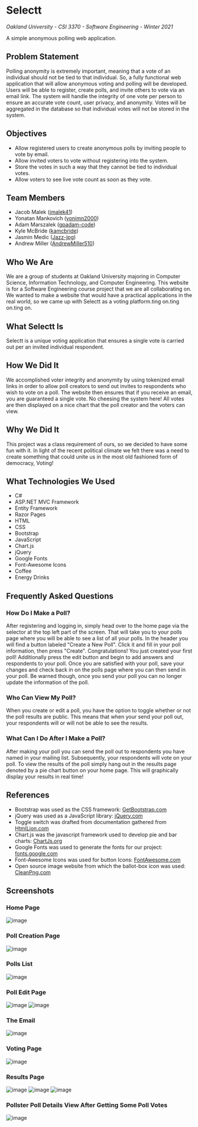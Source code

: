 # Selectt

*Oakland University - CSI 3370 - Software Engineering - Winter 2021*

A simple anonymous polling web application.

## Problem Statement

Polling anonymity is extremely important, meaning that a vote of an individual should not be tied to that individual. So, a fully functional web application that will allow anonymous voting and polling will be developed. Users will be able to register, create polls, and invite others to vote via an email link. The system will handle the integrity of one vote per person to ensure an accurate vote count, user privacy, and anonymity. Votes will be aggregated in the database so that individual votes will not be stored in the system.

## Objectives

* Allow registered users to create anonymous polls by inviting people to vote by email.
* Allow invited voters to vote without registering into the system.
* Store the votes in such a way that they cannot be tied to individual votes.
* Allow voters to see live vote count as soon as they vote.

## Team Members

* Jacob Malek ([jmalek41](https://github.com/jmalek41))
* Yonatan Mankovich ([yonimn2000](https://github.com/yonimn2000))
* Adam Marszalek ([gpadam-code](https://github.com/gpadam-code))
* Kyle McBride ([kamcbride](https://github.com/kamcbride))
* Jasmin Medic ([Jazz-jpg](https://github.com/Jazz-jpg))
* Andrew Miller ([AndrewMiller510](https://github.com/AndrewMiller510))

## Who We Are

We are a group of students at Oakland University majoring in Computer Science, Information Technology, and Computer Engineering. This website is for a Software Engineering course project that we are all collaborating on. We wanted to make a website that would have a practical applications in the real world, so we came up with Selectt as a voting platform.ting on.ting on.ting on.

## What Selectt Is

Selectt is a unique voting application that ensures a single vote is carried out per an invited individual respondent.

## How We Did It

We accomplished voter integrity and anonymity by using tokenized email links in order to allow poll creators to send out invites to respondents who wish to vote on a poll. The website then ensures that if you receive an email, you are guaranteed a single vote. No cheesing the system here! All votes are then displayed on a nice chart that the poll creator and the voters can view.

## Why We Did It

This project was a class requirement of ours, so we decided to have some fun with it. In light of the recent political climate we felt there was a need to create something that could unite us in the most old fashioned form of democracy, Voting!

## What Technologies We Used

* C#
* ASP.NET MVC Framework
* Entity Framework
* Razor Pages
* HTML
* CSS
* Bootstrap
* JavaScript
* Chart.js
* jQuery
* Google Fonts
* Font-Awesome Icons
* Coffee
* Energy Drinks

## Frequently Asked Questions

### How Do I Make a Poll?

After registering and logging in, simply head over to the home page via the selector at the top left part of the screen. That will take you to your polls page where you will be able to see a list of all your polls. In the header you will find a button labeled "Create a New Poll". Click it and fill in your poll information, then press "Create". Congratulations! You just created your first poll! Additionally press the edit button and begin to add answers and respondents to your poll. Once you are satisfied with your poll, save your changes and check back in on the polls page where you can then send in your poll. Be warned though, once you send your poll you can no longer update the information of the poll.

### Who Can View My Poll?
When you create or edit a poll, you have the option to toggle whether or not the poll results are public. This means that when your send your poll out, your respondents will or will not be able to see the results.

### What Can I Do After I Make a Poll?
After making your poll you can send the poll out to respondents you have named in your mailing list. Subsequently, your respondents will vote on your poll. To view the results of the poll simply hang out in the results page denoted by a pie chart button on your home page. This will graphically display your results in real time!

## References

* Bootstrap was used as the CSS framework: [GetBootstrap.com](https://getbootstrap.com)
* jQuery was used as a JavaScript library: [jQuery.com](https://jquery.com)
* Toggle switch was drafted from documentation gathered from [HtmlLion.com](https://www.htmllion.com/css3-toggle-switch-button.html)
* Chart.js was the javascript framework used to develop pie and bar charts: [ChartJs.org](https://chartjs.org)
* Google Fonts was used to generate the fonts for our project: [fonts.google.com](https://fonts.google.com)
* Font-Awesome Icons was used for button Icons: [FontAwesome.com](https://fontawesome.com/icons)
* Open source image website from which the ballot-box icon was used: [CleanPng.com](https://www.cleanpng.com/png-ballot-box-blob-emoji-election-7086945/download-png.html)

## Screenshots

### Home Page

![image](https://user-images.githubusercontent.com/24995692/114310358-9175ab80-9ab8-11eb-9734-e04128bf1d37.png)

### Poll Creation Page

![image](https://user-images.githubusercontent.com/24995692/114310548-14970180-9ab9-11eb-8426-3acc10b74373.png)

### Polls List

![image](https://user-images.githubusercontent.com/24995692/114310598-3e502880-9ab9-11eb-8185-4f77805bddf8.png)

### Poll Edit Page

![image](https://user-images.githubusercontent.com/24995692/114310693-a30b8300-9ab9-11eb-9e6b-c1820713b2f9.png)
![image](https://user-images.githubusercontent.com/24995692/114310702-a999fa80-9ab9-11eb-8488-6446734bc4d4.png)

### The Email

![image](https://user-images.githubusercontent.com/24995692/114310815-2a58f680-9aba-11eb-89e4-2075d86280ee.png)

### Voting Page

![image](https://user-images.githubusercontent.com/24995692/114310836-40ff4d80-9aba-11eb-97e8-3719d5e567ea.png)

### Results Page

![image](https://user-images.githubusercontent.com/24995692/114311839-5d04ee00-9abe-11eb-92b1-acc8687d8904.png)
![image](https://user-images.githubusercontent.com/24995692/114311710-d3552080-9abd-11eb-8abe-c8453be91494.png)
![image](https://user-images.githubusercontent.com/24995692/114311750-f5e73980-9abd-11eb-975c-4a3242518013.png)

### Pollster Poll Details View After Getting Some Poll Votes

![image](https://user-images.githubusercontent.com/24995692/114310951-b834e180-9aba-11eb-8ac8-1b37dde268c7.png)
